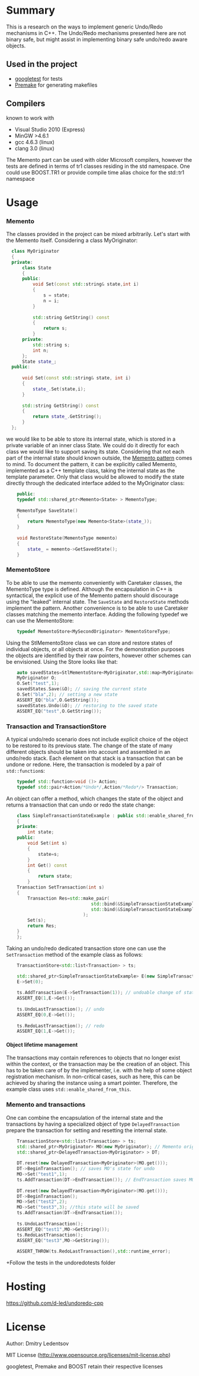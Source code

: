 Summary
=======


This is a research on the ways to implement generic Undo/Redo mechanisms in C++.
The Undo/Redo mechanisms presented here are not binary safe, but might assist in implementing binary safe undo/redo aware objects.


Used in the project
-------------------

 * [googletest](http://code.google.com/p/googletest/) for tests
 * [Premake](http://industriousone.com/premake) for generating makefiles

Compilers
-------------------

known to work with
 * Visual Studio 2010 (Express)
 * MinGW >4.6.1
 * gcc 4.6.3 (linux)
 * clang 3.0 (linux)

The Memento part can be used with older Microsoft compilers, however the tests are defined in terms of tr1 classes residing in the std namespace.
One could use BOOST.TR1 or provide compile time alias choice for the std::tr1 namespace


Usage
=====

### Memento
The classes provided in the project can be mixed arbitrarily. Let's start with the Memento itself. Considering a class MyOriginator:

```cpp
  class MyOriginator
  {
  private:
      class State
      {
      public:
          void Set(const std::string& state,int i)
          {
              s = state;
              n = i;
          }
  
          std::string GetString() const
          {
              return s;
          }
      private:
          std::string s;
          int n;
      };
      State state_;
  public:
  
      void Set(const std::string& state, int i)
      {
          state_.Set(state,i);
      }
  
      std::string GetString() const
      {
          return state_.GetString();
      }
  };
```

we would like to be able to store its internal state, which is stored in a private variable of an inner class State. We could do it directly for each class we would
like to support saving its state. Considering that not each part of the internal state should known outside, the [Memento pattern](http://en.wikipedia.org/wiki/Memento_pattern) comes to mind. To document the pattern, it can be explicitly called Memento, implemented
as a C++ template class, taking the internal state as the template parameter. Only that class would be allowed to modify the state directly through the
dedicated interface added to the MyOriginator class:

```cpp
    public:
    typedef std::shared_ptr<Memento<State> > MementoType;
    
    MementoType SaveState()
    {
        return MementoType(new Memento<State>(state_));
    }
    
    void RestoreState(MementoType memento)
    {
        state_ = memento->GetSavedState();
    }
```

### MementoStore

To be able to use the memento conveniently with Caretaker classes, the MementoType type is defined. Although the encapsulation in C++ is syntactical,
the explicit use of the Memento pattern should discourage using the "leaked" internal state. The <code>SaveState</code> and <code>RestoreState</code> methods
implement the pattern. Another convenience is to be able to use Caretaker classes matching the memento interface. Adding the following typedef we can use the
MementoStore:

```cpp
    typedef MementoStore<MySecondOriginator> MementoStoreType;
```

Using the StlMementoStore class we can store and restore states of individual objects, or all objects at once. For the demonstration purposes the objects
are identified by their raw pointers, however other schemes can be envisioned. Using the Store looks like that:

```cpp
    auto savedStates=StlMementoStore<MyOriginator,std::map<MyOriginator*,std::list<typename MyOriginator::MementoType> >>();
    MyOriginator O;
    O.Set("test",1);
    savedStates.Save(&O); // saving the current state
    O.Set("bla",2); // setting a new state
    ASSERT_EQ("bla",O.GetString());
    savedStates.Undo(&O); // restoring to the saved state
    ASSERT_EQ("test",O.GetString());
```

### Transaction and TransactionStore

A typical undo/redo scenario does not include explicit choice of the object to be restored to its previous state. The change of the state of many
different objects should be taken into account and assembled in an undo/redo stack. Each element on that stack is a transaction that can be undone or
redone. Here, the transaction is modeled by a pair of <code>std::function</code>s:

```cpp
    typedef std::function<void ()> Action;
    typedef std::pair<Action/*Undo*/,Action/*Redo*/> Transaction;
```

An object can offer a method, which changes the state of the object and returns a transaction that can undo or redo the state change:

```cpp
    class SimpleTransactionStateExample : public std::enable_shared_from_this<SimpleTransactionStateExample>
    {
    private:
        int state;
    public:
        void Set(int s)
        {
            state=s;
        }
    	int Get() const
    	{
    		return state;
    	}
    Transaction SetTransaction(int s)
    {
    	Transaction Res=std::make_pair(
    							std::bind(&SimpleTransactionStateExample::Set,shared_from_this(),state),
    							std::bind(&SimpleTransactionStateExample::Set,shared_from_this(),s)
    						 );
    	Set(s);
    	return Res;
    }
    };
```

Taking an undo/redo dedicated transaction store one can use the <code>SetTransaction</code> method of the example class as follows:

```cpp
    TransactionStore<std::list<Transaction> > ts;

    std::shared_ptr<SimpleTransactionStateExample> E(new SimpleTransactionStateExample);
    E->Set(0);
    
    ts.AddTransaction(E->SetTransaction(1)); // undoable change of state
    ASSERT_EQ(1,E->Get());
    
    ts.UndoLastTransaction(); // undo
    ASSERT_EQ(0,E->Get());
    
    ts.RedoLastTransaction(); // redo
    ASSERT_EQ(1,E->Get());
```

#### Object lifetime management

The transactions may contain references to objects that no longer exist within the context, or the transaction
may be the creation of an object. This has to be taken care of by the implementer, i.e. with the help of some object
registration mechanism. In non-critical cases, such as here, this can be achieved by sharing the instance using a smart pointer.
Therefore, the example class uses <code>std::enable_shared_from_this</code>.
	
### Memento and transactions

One can combine the encapsulation of the internal state and the transactions by having a specialized object of type <code>DelayedTransaction</code> prepare the transaction for setting and resetting the internal state.

```cpp
    TransactionStore<std::list<Transaction> > ts;
    std::shared_ptr<MyOriginator> MO(new MyOriginator); // Memento originator
    std::shared_ptr<DelayedTransaction<MyOriginator> > DT;
    
    DT.reset(new DelayedTransaction<MyOriginator>(MO.get()));
    DT->BeginTransaction(); // saves MO's state for undo
    MO->Set("test1",1);
    ts.AddTransaction(DT->EndTransaction()); // EndTransaction saves MO's state for redo and returns the transaction
    
    DT.reset(new DelayedTransaction<MyOriginator>(MO.get()));
    DT->BeginTransaction();
    MO->Set("test2",2);
    MO->Set("test3",3); //this state will be saved
    ts.AddTransaction(DT->EndTransaction());
    
    ts.UndoLastTransaction();
    ASSERT_EQ("test1",MO->GetString());
    ts.RedoLastTransaction();
    ASSERT_EQ("test3",MO->GetString());
    
    ASSERT_THROW(ts.RedoLastTransaction(),std::runtime_error);
```
	
+Follow the tests in the undoredotests folder


Hosting
=======

https://github.com/d-led/undoredo-cpp

License
=======

Author: Dmitry Ledentsov

MIT License (http://www.opensource.org/licenses/mit-license.php)

googletest, Premake and BOOST retain their respective licenses
